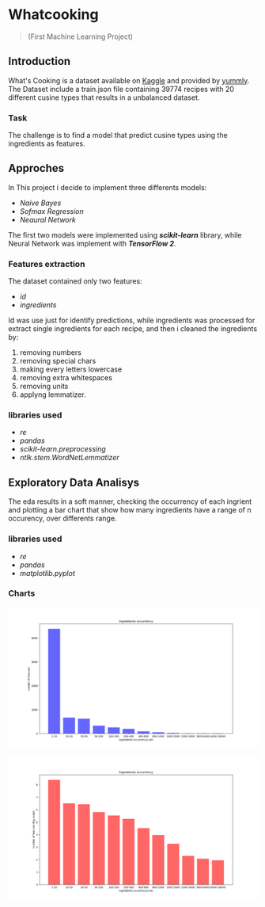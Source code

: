 # Whatcooking 
> (First Machine Learning Project)

## Introduction
What's Cooking is a dataset available on [Kaggle](https://www.kaggle.com/competitions/whats-cooking) and provided by [yummly](https://www.yummly.com/about). The Dataset include a train.json file containing 39774 recipes with 20 different cusine types that results in a unbalanced dataset.

### Task
The challenge is to find a model that predict cusine types using the ingredients as features.

## Approches
In This project i decide to implement three differents models:
- *Naive Bayes*
- *Sofmax Regression*
- *Neaural Network*

The first two models were implemented using ***scikit-learn*** library, while Neural Network was implement with ***TensorFlow 2***.

### Features extraction
The dataset contained only two features: 
- _id_
- _ingredients_

Id was use just for identify predictions, while ingredients was processed for extract single ingredients for each recipe, and then i cleaned the ingredients by:
1. removing numbers
2. removing special chars
3. making every letters lowercase
4. removing extra whitespaces
5. removing units
6. applyng lemmatizer.

### libraries used
- *re* 
- *pandas*
- *scikit-learn.preprocessing*
- *ntlk.stem.WordNetLemmatizer*

## Exploratory Data Analisys
The eda results in a soft manner, checking the occurrency of each ingrient and plotting a bar chart that show how many ingredients have a range of n occurency, over differents range.

### libraries used
- *re* 
- *pandas*
- *matplotlib.pyplot*

### Charts
![Ingredients Occurency](https://github.com/Arcaici/whatcooking/blob/NeuralNetwork_wirh_TensowFlow/images/IngredientsOccurrency.png)
  
![Ingredients Occurency in Log Scale](https://github.com/Arcaici/whatcooking/blob/NeuralNetwork_wirh_TensowFlow/images/IngredientsOccurrency_logscale.png)

